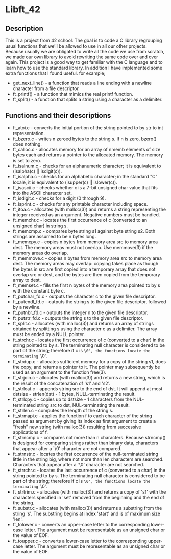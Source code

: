 # Libft_42

## Description

This is a project from 42 school. The goal is to code a C library regrouping usual functions that we’ll be allowed to use in all our other projects. Because usually we are obligated to write all the code we use from scratch, we made our own library to avoid rewriting the same code over and over again. This project is a good way to get familiar with the C language and to learn how to use the standard library. In addition I have implemented some extra functions that I found useful. 
for example;

* get_next_line() - a function that reads a line ending with a newline character from a file descriptor.
* ft_printf() - a function that mimics the real printf function.
* ft_split() - a function that splits a string using a character as a delimiter.

## Functions and their descriptions
* ft_atoi.c - converts the initial portion of the string pointed to by str to int representation.
* ft_bzero.c - writes n zeroed bytes to the string s. If n is zero, bzero() does nothing.
* ft_calloc.c - allocates memory for an array of nmemb elements of size bytes each and returns a pointer to the allocated memory. The memory is set to zero.
* ft_isalnum.c - checks for an alphanumeric character; it is equivalent to (isalpha(c) || isdigit(c)).
* ft_isalpha.c - checks for an alphabetic character; in the standard "C" locale, it is equivalent to (isupper(c) || islower(c)).
* ft_isascii.c - checks whether c is a 7-bit unsigned char value that fits into the ASCII character set.
* ft_isdigit.c - checks for a digit (0 through 9).
* ft_isprint.c - checks for any printable character including space.
* ft_itoa.c - allocates (with malloc(3)) and returns a string representing the integer received as an argument. Negative numbers must be handled.
* ft_memchr.c - locates the first occurrence of c (converted to an unsigned char) in string s.
* ft_memcmp.c - compares byte string s1 against byte string s2. Both strings are assumed to be n bytes long.
* ft_memcpy.c - copies n bytes from memory area src to memory area dest. The memory areas must not overlap. Use memmove(3) if the memory areas do overlap.
* ft_memmove.c - copies n bytes from memory area src to memory area dest. The memory areas may overlap: copying takes place as though the bytes in src are first copied into a temporary array that does not overlap src or dest, and the bytes are then copied from the temporary array to dest.
* ft_memset.c - fills the first n bytes of the memory area pointed to by s with the constant byte c.
* ft_putchar_fd.c - outputs the character c to the given file descriptor.
* ft_putendl_fd.c - outputs the string s to the given file descriptor, followed by a newline.
* ft_putnbr_fd.c - outputs the integer n to the given file descriptor.
* ft_putstr_fd.c - outputs the string s to the given file descriptor.
* ft_split.c - allocates (with malloc(3)) and returns an array of strings obtained by splitting s using the character c as a delimiter. The array must be ended by a NULL pointer.
* ft_strchr.c - locates the first occurrence of c (converted to a char) in the string pointed to by s. The terminating null character is considered to be part of the string; therefore if c is `\0', the functions locate the terminating `\0'.
* ft_strdup.c - allocates sufficient memory for a copy of the string s1, does the copy, and returns a pointer to it. The pointer may subsequently be used as an argument to the function free(3).
* ft_strjoin.c - allocates (with malloc(3)) and returns a new string, which is the result of the concatenation of 's1' and 's2'.
* ft_strlcat.c - appends string src to the end of dst. It will append at most dstsize - strlen(dst) - 1 bytes, NULL-terminating the result.
* ft_strlcpy.c - copies up to dstsize - 1 characters from the NUL-terminated string src to dst, NUL-terminating the result.
* ft_strlen.c - computes the length of the string s.
* ft_strmapi.c - applies the function f to each character of the string passed as argument by giving its index as first argument to create a "fresh" new string (with malloc(3)) resulting from successive applications of f.
* ft_strncmp.c - compares not more than n characters. Because strncmp() is designed for comparing strings rather than binary data, characters that appear after a `\0' character are not compared.
* ft_strnstr.c - locates the first occurrence of the null-terminated string little in the string big, where not more than len characters are searched. Characters that appear after a `\0' character are not searched.
* ft_strrchr.c - locates the last occurrence of c (converted to a char) in the string pointed to by s. The terminating null character is considered to be part of the string; therefore if c is `\0', the functions locate the terminating `\0'.
* ft_strtrim.c - allocates (with malloc(3)) and returns a copy of 's1' with the characters specified in 'set' removed from the beginning and the end of the string.
* ft_substr.c - allocates (with malloc(3)) and returns a substring from the string 's'. The substring begins at index 'start' and is of maximum size 'len'.
* ft_tolower.c - converts an upper-case letter to the corresponding lower-case letter. The argument must be representable as an unsigned char or the value of EOF.
* ft_toupper.c - converts a lower-case letter to the corresponding upper-case letter. The argument must be representable as an unsigned char or the value of EOF.
